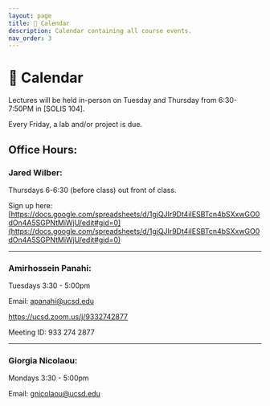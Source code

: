 ```yaml
---
layout: page
title: 📆 Calendar
description: Calendar containing all course events.
nav_order: 3
---
```


# 📆 Calendar

Lectures will be held in-person on Tuesday and Thursday from 6:30-7:50PM in
[SOLIS 104].

Every Friday, a lab and/or project is due.

## Office Hours:

### Jared Wilber:

Thursdays 6-6:30 (before class) out front of class.

Sign up here: [https://docs.google.com/spreadsheets/d/1gjQJIr9Dt4iIESBTcn4bSXxwGO0dOn4A5SGPNtMiWjU/edit#gid=0](https://docs.google.com/spreadsheets/d/1gjQJIr9Dt4iIESBTcn4bSXxwGO0dOn4A5SGPNtMiWjU/edit#gid=0)

---

### Amirhossein Panahi:

Tuesdays 3:30 - 5:00pm

Email: apanahi@ucsd.edu

https://ucsd.zoom.us/j/9332742877

Meeting ID: 933 274 2877

---

### Giorgia Nicolaou:

Mondays 3:30 - 5:00pm

Email: gnicolaou@ucsd.edu
